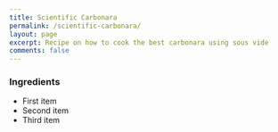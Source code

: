 ```yaml
---
title: Scientific Carbonara
permalink: /scientific-carbonara/
layout: page
excerpt: Recipe on how to cook the best carbonara using sous vide
comments: false
---
```


### Ingredients

- First item
- Second item
- Third item
